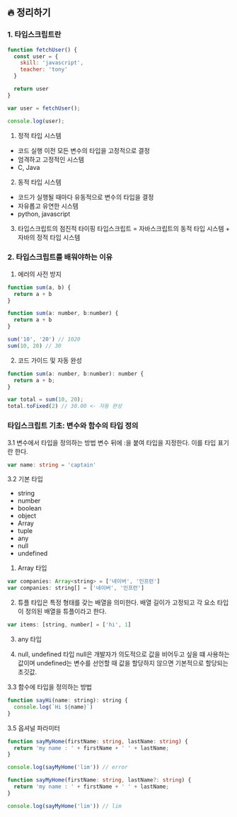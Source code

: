 ## 🔥 정리하기

### 1. 타입스크립트란
```javascript
function fetchUser() {
  const user = {
    skill: 'javascript',
    teacher: 'tony'
  }

  return user
}

var user = fetchUser();

console.log(user);
```

1. 정적 타입 시스템
- 코드 실행 이전 모든 변수의 타입을 고정적으로 결정
- 엄격하고 고정적인 시스템
- C, Java

2. 동적 타입 시스템 
- 코드가 실행될 때마다 유동적으로 변수의 타입을 결정
- 자유롭고 유연한 시스템
- python, javascript

3. 타입스크립트의 점진적 타이핑
타입스크립트 = 자바스크립트의 동적 타입 시스템 + 자바의 정적 타입 시스템

### 2. 타입스크립트를 배워야하는 이유

1. 에러의 사전 방지
```javascript
function sum(a, b) {
  return a + b
}

function sum(a: number, b:number) {
  return a + b
}

sum('10', '20') // 1020
sum(10, 20) // 30
```

2. 코드 가이드 및 자동 완성
```javascript
function sum(a: number, b:number): number {
  return a + b;
}

var total = sum(10, 20);
total.toFixed(2) // 30.00 <- 자동 완성
```

### 타입스크립트 기초: 변수와 함수의 타입 정의 
3.1 변수에서 타입을 정의하는 방법
변수 뒤에 :을 붙여 타입을 지정한다. 이를 타입 표기란 한다.

```typescript
var name: string = 'captain'
```

3.2 기본 타입
- string
- number
- boolean
- object
- Array
- tuple
- any
- null
- undefined

1. Array 타입
```javascript
var companies: Array<string> = ['네이버', '인프런']
var companies: string[] = ['네이버', '인프런']
```

2. 튜플 타입은 특정 형태를 갖는 배열을 의미한다.
배열 길이가 고정되고 각 요소 타입이 정의된 배열을 튜플이라고 한다.
```javascript
var items: [string, number] = ['hi', 1]
```

3. any 타입

4. null, undefined 타입
null은 개발자가 의도적으로 값을 비어두고 싶을 떄 사용하는 값이며 undefined는 변수를 선언할 때 값을 할당하지 않으면 기본적으로 할당되는 초깃값.

3.3 함수에 타입을 정의하는 방법
```javascript
function sayHi(name: string): string {
  console.log(`Hi ${name}`)
}
```

3.5 옵셔널 파라미터
```typescript
function sayMyHome(firstName: string, lastName: string) {
  return 'my name : ' + firstName + ' ' + lastName;
}

console.log(sayMyHome('lim')) // error

function sayMyHome(firstName: string, lastName?: string) {
  return 'my name : ' + firstName + ' ' + lastName;
}

console.log(sayMyHome('lim')) // lim
```